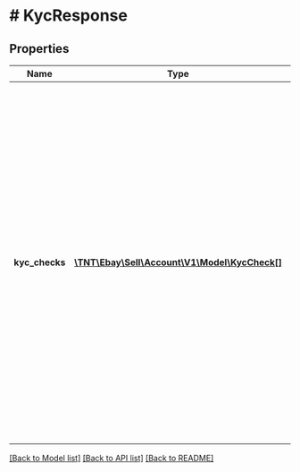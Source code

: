 # # KycResponse

## Properties

Name | Type | Description | Notes
------------ | ------------- | ------------- | -------------
**kyc_checks** | [**\TNT\Ebay\Sell\Account\V1\Model\KycCheck[]**](KycCheck.md) | This array contains one or more KYC checks required from a managed payments seller. The seller may need to provide more documentation and/or information about themselves, their company, or the bank account they are using for seller payouts.&lt;br/&gt;&lt;br/&gt;If no KYC checks are currently required from the seller, this array is not returned, and the seller only receives a &lt;code&gt;204 No Content&lt;/code&gt; HTTP status code. | [optional]

[[Back to Model list]](../../README.md#models) [[Back to API list]](../../README.md#endpoints) [[Back to README]](../../README.md)
